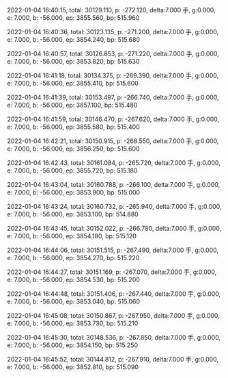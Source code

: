 2022-01-04 16:40:15, total: 30129.110, p: -272.120, delta:7.000 手, g:0.000, e: 7.000, b: -56.000, ep: 3855.560, bp: 515.960

2022-01-04 16:40:36, total: 30123.135, p: -271.200, delta:7.000 手, g:0.000, e: 7.000, b: -56.000, ep: 3854.240, bp: 515.680

2022-01-04 16:40:57, total: 30126.853, p: -271.220, delta:7.000 手, g:0.000, e: 7.000, b: -56.000, ep: 3853.820, bp: 515.630

2022-01-04 16:41:18, total: 30134.375, p: -269.390, delta:7.000 手, g:0.000, e: 7.000, b: -56.000, ep: 3855.410, bp: 515.600

2022-01-04 16:41:39, total: 30153.497, p: -266.740, delta:7.000 手, g:0.000, e: 7.000, b: -56.000, ep: 3857.100, bp: 515.480

2022-01-04 16:41:59, total: 30146.470, p: -267.620, delta:7.000 手, g:0.000, e: 7.000, b: -56.000, ep: 3855.580, bp: 515.400

2022-01-04 16:42:21, total: 30150.915, p: -268.550, delta:7.000 手, g:0.000, e: 7.000, b: -56.000, ep: 3856.250, bp: 515.600

2022-01-04 16:42:43, total: 30161.084, p: -265.720, delta:7.000 手, g:0.000, e: 7.000, b: -56.000, ep: 3855.720, bp: 515.180

2022-01-04 16:43:04, total: 30160.788, p: -266.100, delta:7.000 手, g:0.000, e: 7.000, b: -56.000, ep: 3853.900, bp: 515.000

2022-01-04 16:43:24, total: 30160.732, p: -265.940, delta:7.000 手, g:0.000, e: 7.000, b: -56.000, ep: 3853.100, bp: 514.880

2022-01-04 16:43:45, total: 30152.022, p: -266.780, delta:7.000 手, g:0.000, e: 7.000, b: -56.000, ep: 3854.180, bp: 515.120

2022-01-04 16:44:06, total: 30151.515, p: -267.490, delta:7.000 手, g:0.000, e: 7.000, b: -56.000, ep: 3854.270, bp: 515.220

2022-01-04 16:44:27, total: 30151.169, p: -267.070, delta:7.000 手, g:0.000, e: 7.000, b: -56.000, ep: 3854.530, bp: 515.200

2022-01-04 16:44:48, total: 30151.406, p: -267.440, delta:7.000 手, g:0.000, e: 7.000, b: -56.000, ep: 3853.040, bp: 515.060

2022-01-04 16:45:08, total: 30150.867, p: -267.950, delta:7.000 手, g:0.000, e: 7.000, b: -56.000, ep: 3853.730, bp: 515.210

2022-01-04 16:45:30, total: 30148.536, p: -267.850, delta:7.000 手, g:0.000, e: 7.000, b: -56.000, ep: 3854.150, bp: 515.250

2022-01-04 16:45:52, total: 30144.812, p: -267.910, delta:7.000 手, g:0.000, e: 7.000, b: -56.000, ep: 3852.810, bp: 515.090
